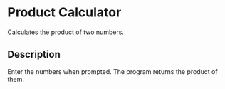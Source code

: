 # Product Calculator

Calculates the product of two numbers.

## Description

Enter the numbers when prompted. The program returns the product of them.
